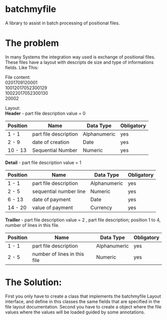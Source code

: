 # batchmyfile
A library to assist in batch processing of positional files.

# The problem

In many Systems the integration way used is exchange of positional files. These files have a layout with descripts de size and type of informations fields.
Like This:  

File content:  
0201709120001  
10012017052300129  
10022017052300130  
20002  

Layout:  
<b>Header</b> - part file description value = 0

|Position|Name|Data Type|Obligatory|
|---|---|---|---|
| 1 - 1 | part file description | Alphanumeric  | yes  |
| 2 - 9 | date of creation  | Date | yes  |
| 10 - 13  | Sequential Number  | Numeric | yes  |

<b>Detail</b> - part file description value = 1

|Position|Name|Data Type|Obligatory|
|---|---|---|---|
| 1 - 1 | part file description | Alphanumeric  | yes |
| 2 - 5 | sequential number line | Numeric | yes |
| 6 - 13  | date of payment | Date | yes |
| 14 - 20  | value of payment | Currency | yes |

<b>Trailler</b> -  part file description value = 2 , part file description; position 1 to 4, number of lines in this file.  

|Position|Name|Data Type|Obligatory|
|---|---|---|---|
| 1 - 1 | part file description | Alphanumeric  | yes  |
| 2 - 5 | number of lines in this file | Numeric | yes  |

# The Solution:

First you only have to create a class that implements the batchmyfile Layout interface, and define in this classes the same fields that are specified in the file layout documentation.
Second you have to create a object where the file values where the values will be loaded guided by some annotations.

